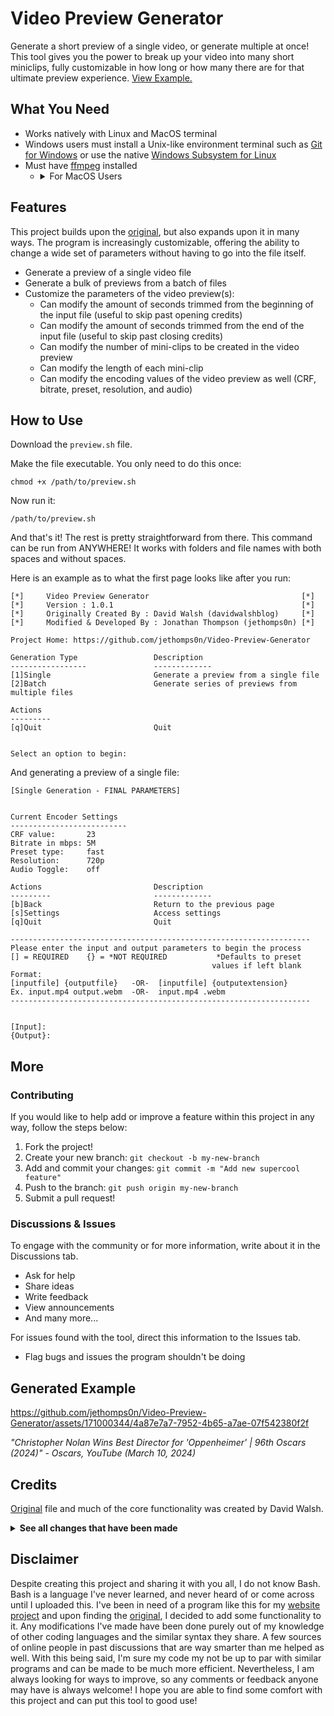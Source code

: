 # Video Preview Generator
Generate a short preview of a single video, or generate multiple at once! This tool gives you the power to break up your video into many short miniclips, fully customizable in how long or how many there are for that ultimate preview experience. [View Example.](#examplesect)
## What You Need
* Works natively with Linux and MacOS terminal
* Windows users must install a Unix-like environment terminal such as [Git for Windows](https://gitforwindows.org/) or use the native [Windows Subsystem for Linux](https://superuser.com/a/1059340)
* Must have [ffmpeg](https://ffmpeg.org/download.html) installed
  * <details>
      <br>
      <summary>For MacOS Users</summary>
      <p>MacOS users may have to download <a href="https://brew.sh/">Homebrew</a> and install ffmpeg via the lines of code below for access to full codec and encoding functionality:</p>
      <pre><code>brew tap homebrew-ffmpeg/ffmpeg</code></pre>
      <pre><code>brew install homebrew-ffmpeg/ffmpeg/ffmpeg --with-fdk-aac --with-opencore-amr --with-openh264 --with-openjpeg --with-speex</code></pre>
      <em>For additional information regarding this ffmpeg installation, click <a href="https://github.com/homebrew-ffmpeg/homebrew-ffmpeg">here</a></em>
    </details>
## Features
This project builds upon the [original](#creditssect), but also expands upon it in many ways. The program is increasingly customizable, offering the ability to change a wide set of parameters without having to go into the file itself.
* Generate a preview of a single video file
* Generate a bulk of previews from a batch of files
* Customize the parameters of the video preview(s):
  * Can modify the amount of seconds trimmed from the beginning of the input file (useful to skip past opening credits)
  * Can modify the amount of seconds trimmed from the end of the input file (useful to skip past closing credits)
  * Can modify the number of mini-clips to be created in the video preview
  * Can modify the length of each mini-clip
  * Can modify the encoding values of the video preview as well (CRF, bitrate, preset, resolution, and audio)
<span id="howtosect"></span>
## How to Use
Download the `preview.sh` file.

Make the file executable. You only need to do this once:
```
chmod +x /path/to/preview.sh
```

Now run it:
```
/path/to/preview.sh
```
And that's it! The rest is pretty straightforward from there. This command can be run from ANYWHERE! It works with folders and file names with both spaces and without spaces.

Here is an example as to what the first page looks like after you run:
```
[*]     Video Preview Generator                                  [*]
[*]     Version : 1.0.1                                          [*]
[*]     Originally Created By : David Walsh (davidwalshblog)     [*]
[*]     Modified & Developed By : Jonathan Thompson (jethomps0n) [*]

Project Home: https://github.com/jethomps0n/Video-Preview-Generator

Generation Type                 Description
-----------------               -------------
[1]Single                       Generate a preview from a single file
[2]Batch                        Generate series of previews from multiple files

Actions
---------
[q]Quit                         Quit


Select an option to begin:
```
And generating a preview of a single file:
```
[Single Generation - FINAL PARAMETERS]


Current Encoder Settings
--------------------------
CRF value:       23
Bitrate in mbps: 5M
Preset type:     fast
Resolution:      720p
Audio Toggle:    off

Actions                         Description
---------                       -------------
[b]Back                         Return to the previous page
[s]Settings                     Access settings
[q]Quit                         Quit

-------------------------------------------------------------------
Please enter the input and output parameters to begin the process
[] = REQUIRED    {} = *NOT REQUIRED           *Defaults to preset
                                             values if left blank
Format:
[inputfile] {outputfile}   -OR-  [inputfile] {outputextension}
Ex. input.mp4 output.webm  -OR-  input.mp4 .webm
-------------------------------------------------------------------


[Input]:
{Output}:
```
## More
### Contributing
If you would like to help add or improve a feature within this project in any way, follow the steps below:
1. Fork the project!
2. Create your new branch: `git checkout -b my-new-branch`
4. Add and commit your changes: `git commit -m "Add new supercool feature"`
5. Push to the branch: `git push origin my-new-branch`
6. Submit a pull request!
### Discussions & Issues
To engage with the community or for more information, write about it in the Discussions tab.
- Ask for help
- Share ideas
- Write feedback
- View announcements
- And many more...

For issues found with the tool, direct this information to the Issues tab.
- Flag bugs and issues the program shouldn't be doing
<span id="examplesect"></span>
## Generated Example
https://github.com/jethomps0n/Video-Preview-Generator/assets/171000344/4a87e7a7-7952-4b65-a7ae-07f542380f2f

_"Christopher Nolan Wins Best Director for 'Oppenheimer' | 96th Oscars (2024)" - Oscars, YouTube (March 10, 2024)_
<span id="creditssect"></span>
## Credits
[Original](https://davidwalsh.name/video-preview) file and much of the core functionality was created by David Walsh.
<details>
  <summary><b>See all changes that have been made</b></summary>
  <br>
  <ul>
    <li>Added a user interface</li>
    <li>Added support for WebM and other codec and encoding features</li>
    <li>Added support for multiple files to be generated at once (batch mode)</li>
    <li>Fixed the way the intervals between miniclips were calculated</li>
    <li>Fixed an issue where the miniclips would be out of order in the output file if the number of miniclips was 10 or more</li>
    <li>Added an input to modify the seconds trimmed from the end of the video file</li>
    <li>Added functionality for files to be referenced from any directory</li>
    <li>Added functionality for files and folders with spaces</li>
    <li>Added a special subfolder for generated preview files in the output path</li>
    <li>Added a default naming system for empty fields</li>
    <li>Added compatibility if a file on a users device has the same name of the output file in the output directory</li>
    <li>Added heavy customization features for input and output settings</li>
  </ul>
</details>

## Disclaimer
Despite creating this project and sharing it with you all, I do not know Bash. Bash is a language I've never learned, and never heard of or come across until I uploaded this. I've been in need of a program like this for my [website project](https://github.com/jethomps0n/jethomps0n.github.io) and upon finding the [original](#creditssect), I decided to add some functionality to it. Any modifications I've made have been done purely out of my knowledge of other coding languages and the similar syntax they share. A few sources of online people in past discussions that are way smarter than me helped as well. With this being said, I'm sure my code my not be up to par with similar programs and can be made to be much more efficient. Nevertheless, I am always looking for ways to improve, so any comments or feedback anyone may have is always welcome! I hope you are able to find some comfort with this project and can put this tool to good use!
